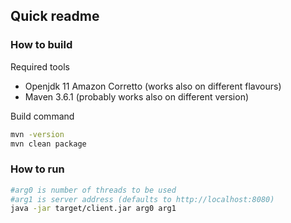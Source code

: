 ## Quick readme

### How to build

Required tools
- Openjdk 11 Amazon Corretto (works also on different flavours)
- Maven 3.6.1 (probably works also on different version)

Build command
```bash
mvn -version
mvn clean package
```
### How to run
```bash
#arg0 is number of threads to be used
#arg1 is server address (defaults to http://localhost:8080)
java -jar target/client.jar arg0 arg1 
```

